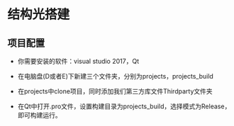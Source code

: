 # 结构光搭建

## 项目配置

* 你需要安装的软件：visual studio 2017，Qt

* 在电脑盘(D或者E)下新建三个文件夹，分别为projects，projects_build
* 在projects中clone项目，同时添加我们第三方库文件Thirdparty文件夹
* 在Qt中打开.pro文件，设置构建目录为projects_build，选择模式为Release，即可构建运行。
